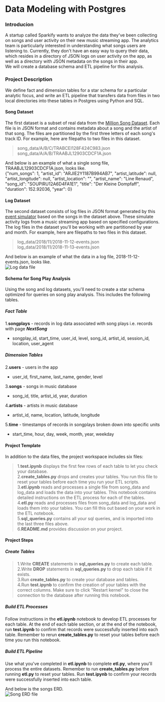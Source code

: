 # Data Modeling with Postgres

### Introducion
A startup called Sparkify wants to analyze the data they've been collecting on songs and user activity on their new music streaming app. The analytics team is particularly interested in understanding what songs users are listening to. Currently, they don't have an easy way to query their data, which resides in a directory of JSON logs on user activity on the app, as well as a directory with JSON metadata on the songs in their app.  
We will create a database schema and ETL pipeline for this analysis.


### Project Description
We define fact and dimension tables for a star schema for a particular analytic focus, and write an ETL pipeline that transfers data from files in two local directories into these tables in Postgres using Python and SQL.  

#### Song Dataset
The first dataset is a subset of real data from the [Million Song Dataset](https://labrosa.ee.columbia.edu/millionsong/). Each file is in JSON format and contains metadata about a song and the artist of that song. The files are partitioned by the first three letters of each song's track ID. For example, here are filepaths to two files in this dataset.  
> song_data/A/B/C/TRABCEI128F424C983.json
> song_data/A/A/B/TRAABJL12903CDCF1A.json

And below is an example of what a single song file, TRAABJL12903CDCF1A.json, looks like.  
    {"num_songs": 1, "artist_id": "ARJIE2Y1187B994AB7", "artist_latitude": null, "artist_longitude": null, "artist_location": "", "artist_name": "Line Renaud", "song_id": "SOUPIRU12A6D4FA1E1", "title": "Der Kleine Dompfaff", "duration": 152.92036, "year": 0}  

#### Log Dataset
The second dataset consists of log files in JSON format generated by this [event simulator](https://github.com/Interana/eventsim) based on the songs in the dataset above. These simulate activity logs from a music streaming app based on specified configurations.  
The log files in the dataset you'll be working with are partitioned by year and month. For example, here are filepaths to two files in this dataset.  
> log_data/2018/11/2018-11-12-events.json  
> log_data/2018/11/2018-11-13-events.json  

And below is an example of what the data in a log file, 2018-11-12-events.json, looks like.  
![Log data file](E://Nitin_Stuff//analytics//Udacity//Udacity_DEND//Data%20Engineering%20Projects//Project%201%20Data%20Modeling%20with%20Postgres//log-data.png "Log data file")  


#### Schema for Song Play Analysis
Using the song and log datasets, you'll need to create a star schema optimized for queries on song play analysis. This includes the following tables.  
##### Fact Table
1.**songplays** - records in log data associated with song plays i.e. records with page ***NextSong***  
- songplay_id, start_time, user_id, level, song_id, artist_id, session_id, location, user_agent  

##### Dimension Tables
2.**users** - users in the app
- user_id, first_name, last_name, gender, level

3.**songs** - songs in music database  
- song_id, title, artist_id, year, duration  

4.**artists** - artists in music database  
-  artist_id, name, location, latitude, longitude  

5.**time** - timestamps of records in songplays broken down into specific units  
- start_time, hour, day, week, month, year, weekday  


#### Project Template
In addition to the data files, the project workspace includes six files:

> 1.**test.ipynb** displays the first few rows of each table to let you check your database.  
> 2.**create_tables.py** drops and creates your tables. You run this file to reset your tables before each time you run your ETL scripts.  
> 3.**etl.ipynb** reads and processes a single file from song_data and log_data and loads the data into your tables. This notebook contains detailed instructions on the ETL process for each of the tables.  
> 4.**etl.py** reads and processes files from song_data and log_data and loads them into your tables. You can fill this out based on your work in the ETL notebook.  
> 5.**sql_queries.py** contains all your sql queries, and is imported into the last three files above.  
> 6.**README.md** provides discussion on your project.  


#### Project Steps
##### Create Tables
> 1.Write **CREATE** statements in **sql_queries.py** to create each table.  
> 2.Write **DROP** statements in **sql_queries.py** to drop each table if it exists.  
> 3.Run **create_tables.py** to create your database and tables.  
> 4.Run **test.ipynb** to confirm the creation of your tables with the correct columns. Make sure to click "Restart kernel" to close the connection to the database after running this notebook.  

##### Build ETL Processes
Follow instructions in the **etl.ipynb** notebook to develop ETL processes for each table. At the end of each table section, or at the end of the notebook, run **test.ipynb** to confirm that records were successfully inserted into each table. Remember to rerun **create_tables.py** to reset your tables before each time you run this notebook.  

##### Build ETL Pipeline
Use what you've completed in **etl.ipynb** to complete **etl.py**, where you'll process the entire datasets. Remember to run **create_tables.py** before running **etl.py** to reset your tables. Run **test.ipynb** to confirm your records were successfully inserted into each table.

And below is the songs ERD.  
![Song ERD file](E://Nitin_Stuff//analytics//Udacity//Udacity_DEND//Data%20Engineering%20Projects//Project%201%20Data%20Modeling%20with%20Postgres//Song_ERD.png "Song ERD file")  
